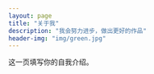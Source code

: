 ```yaml
---
layout: page
title: "关于我"
description: "我会努力进步，做出更好的作品"
header-img: "img/green.jpg"
---
```


这一页填写你的自我介绍。

